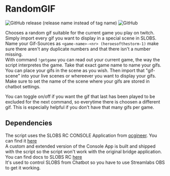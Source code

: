 # RandomGIF

![GitHub release (release name instead of tag name)](https://img.shields.io/github/v/release/dustydiamond/SL-Chatbot-Random-Gif-Plugin?include_prereleases&sort=date) ![GitHub](https://img.shields.io/github/license/DustyDiamond/SL-Chatbot-Random-Gif-Plugin)

Chooses a random gif suitable for the current game you play on twitch.  
Simply import every gif you want to display in a special scene in SLOBS.  
Name your Gif-Sources as `<game-name>-<nr> (heroesofthestorm-1)` make sure there aren't any duplicate numbers and that there isn't a number missing.  
With command `!getgame` you can read out your current game, the way the script interpretes the game. Take that exact game name to name your gifs.  
You can place your gifs in the scene as you wish. Then import that "gif-scene" into your live scenes or whereever you want to display your gifs. Make sure to set the name of the scene where your gifs are stored in chatbot settings.  

You can toggle on/off if you want the gif that last has been played to be excluded for the next command, so everytime there is choosen a different gif. This is especially helpful if you don't have that many gifs per game.  

## Dependencies  

The script uses the SLOBS RC CONSOLE Application from [ocgineer](https://github.com/ocgineer). You can find it [here](https://github.com/ocgineer/SLOBS-RC-CONSOLE)  
A custom and extended version of the Console App is built and shipped with the script so the script won't work with the original bridge application.  
You can find docs to SLOBS RC [here](https://ocgineer.com/sl/chatbot/slobsremote.html)  
It's used to control SLOBS from Chatbot so you have to use Streamlabs OBS to get it working.  
